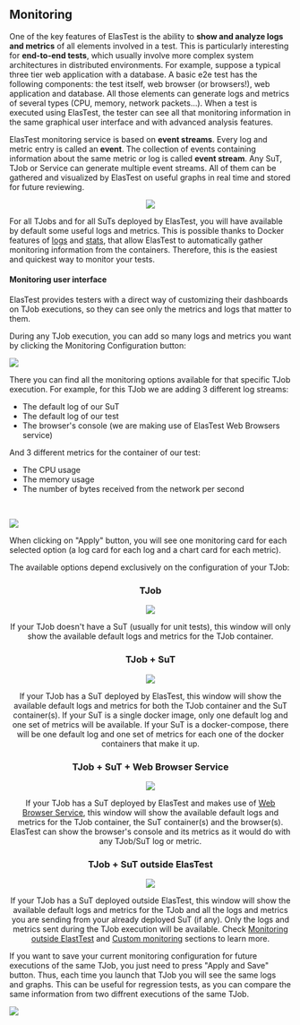 <div class="range range-xs-left">
<div class="cell-xs-10 cell-lg-6 text-md-left inset-md-right-80 cell-lg-push-1 offset-top-50 offset-lg-top-0">
<h2 id="content" class="h1">Monitoring</h2>
<div class="offset-top-30 offset-md-top-50">
</div>
</div>
</div>

One of the key features of ElasTest is the ability to **show and analyze logs and metrics** of all elements involved in a test. This is particularly interesting for **end-to-end tests**, which usually involve more complex system architectures in distributed environments. For example, suppose a typical three tier web application with a database. A basic e2e test has the following components: the test itself, web browser (or browsers!), web application and database. All those elements can generate logs and metrics of several types (CPU, memory, network packets…). When a test is executed using ElasTest, the tester can see all that monitoring information in the same graphical user interface and with advanced analysis features.

ElasTest monitoring service is based on **event streams**. Every log and metric entry is called an **event**. The collection of events containing information about the same metric or log is called **event stream**. Any SuT, TJob or Service can generate multiple event streams. All of them can be gathered and visualized by ElasTest on useful graphs in real time and stored for future reviewing.

<div class="docs-gallery inline-block" style="width: 100%; text-align: center">
    <a data-fancybox="gallery-1" href="/docs/monitoring/images/monitoring-diagram.png"><img style="max-height: 660px; border: none" src="/docs/monitoring/images/monitoring-diagram.png"/></a>
</div>

For all TJobs and for all SuTs deployed by ElasTest, you will have available by default some useful logs and metrics. This is possible thanks to Docker features of [logs](https://docs.docker.com/engine/reference/commandline/logs/) and [stats](https://docs.docker.com/engine/reference/commandline/stats/), that allow ElasTest to automatically gather monitoring information from the containers. Therefore, this is the easiest and quickest way to monitor your tests.


<h4 id="send-metrics-with-http" class="holder-subtitle link-top">Monitoring user interface</h4>

ElasTest provides testers with a direct way of customizing their dashboards on TJob executions, so they can see only the metrics and logs that matter to them.

During any TJob execution, you can add so many logs and metrics you want by clicking the Monitoring Configuration button:

<div class="docs-gallery inline-block">
    <a data-fancybox="gallery-1" href="/docs/monitoring/images/monitoring_conf.png"><img class="img-responsive img-wellcome" src="/docs/monitoring/images/monitoring_conf.png"/></a>
</div>


There you can find all the monitoring options available for that specific TJob execution. For example, for this TJob we are adding 3 different log streams:

- The default log of our SuT
- The default log of our test
- The browser's console (we are making use of ElasTest Web Browsers service)

And 3 different metrics for the container of our test:

- The CPU usage
- The memory usage
- The number of bytes received from the network per second

</br><div class="docs-gallery inline-block">
    <a data-fancybox="gallery-1" href="/docs/monitoring/images/monitoring_sample.png"><img class="img-responsive img-wellcome" src="/docs/monitoring/images/monitoring_sample.png"/></a>
</div>

When clicking on "Apply" button, you will see one monitoring card for each selected option (a log card for each log and a chart card for each metric).

The available options depend exclusively on the configuration of your TJob:

<div class="range range-xs-center metric-options-row" style="margin-top: 0; text-align: center">
    <div class="cell-xs-10 cell-sm-6 cell-md-6 offset-top-50 metric-options-col">
        <div>
            <h3 class="h4 text-bold">TJob</h3>
            <div class="docs-gallery inline-block">
                <a data-fancybox="gallery-2" href="/docs/monitoring/images/metrics_1.png"><img class="img-responsive img-wellcome" src="/docs/monitoring/images/metrics_1.png"/></a>
            </div>
            <p>If your TJob doesn't have a SuT (usually for unit tests), this window will only show the available default logs and metrics for the TJob container.</p>
        </div>
    </div>
    <div class="cell-xs-10 cell-sm-6 cell-md-6 offset-top-50 metric-options-col">
        <div>
            <h3 class="h4 text-bold">TJob + SuT</h3>
            <div class="docs-gallery inline-block">
                <a data-fancybox="gallery-2" href="/docs/monitoring/images/metrics_2.png"><img class="img-responsive img-wellcome" src="/docs/monitoring/images/metrics_2.png"/></a>
            </div>
            <p>If your TJob has a SuT deployed by ElasTest, this window will show the available default logs and metrics for both the TJob container and the SuT container(s). If your SuT is a single docker image, only one default log and one set of metrics will be available. If your SuT is a docker-compose, there will be one default log and one set of metrics for each one of the docker containers that make it up.</p>
        </div>
    </div>
</div>
<div class="range range-xs-center metric-options-row" style="margin-top: 0; text-align: center">
    <div class="cell-xs-10 cell-sm-6 cell-md-6 offset-top-50 metric-options-col">
        <div>
            <h3 class="h4 text-bold">TJob + SuT + Web Browser Service</h3>
            <div class="docs-gallery inline-block">
                <a data-fancybox="gallery-2" href="/docs/monitoring/images/metrics_3.png"><img class="img-responsive img-wellcome" src="/docs/monitoring/images/metrics_3.png"/></a>
            </div>
            <p>If your TJob has a SuT deployed by ElasTest and makes use of <a href="/docs/web-browsers/e2e-browser/">Web Browser Service</a>, this window will show the available default logs and metrics for the TJob container, the SuT container(s) and the browser(s). ElasTest can show the browser's console and its metrics as it would do with any TJob/SuT log or metric.</p>
        </div>
    </div>
    <div class="cell-xs-10 cell-sm-6 cell-md-6 offset-top-50 metric-options-col">
        <div>
            <h3 class="h4 text-bold">TJob + SuT outside ElasTest</h3>
            <div class="docs-gallery inline-block">
                <a data-fancybox="gallery-2" href="/docs/monitoring/images/metrics_4.png"><img class="img-responsive img-wellcome" src="/docs/monitoring/images/metrics_4.png"/></a>
            </div>
            <p>If your TJob has a SuT deployed outside ElasTest, this window will show the available default logs and metrics for the TJob and all the logs and metrics you are sending from your already deployed SuT (if any). Only the logs and metrics sent during the TJob execution will be available. Check <a href="/docs/monitoring/outside-elastest/">Monitoring outside ElastTest</a> and <a href="/docs/monitoring/custom/">Custom monitoring</a> sections to learn more.</p>
        </div>
    </div>
</div>

 If you want to save your current monitoring configuration for future executions of the same TJob, you just need to press "Apply and Save" button. Thus, each time you launch that TJob you will see the same logs and graphs. This can be useful for regression tests, as you can compare the same information from two diffrent executions of the same TJob.

<div class="docs-gallery inline-block">
    <a data-fancybox="gallery-1" href="/docs/monitoring/images/apply_and_save.png"><img class="img-responsive img-wellcome" src="/docs/monitoring/images/apply_and_save.png"/></a>
</div> 

<script src="//code.jquery.com/jquery-3.2.1.min.js"></script>
<link rel="stylesheet" href="https://cdnjs.cloudflare.com/ajax/libs/fancybox/3.2.5/jquery.fancybox.min.css" />
<script src="https://cdnjs.cloudflare.com/ajax/libs/fancybox/3.2.5/jquery.fancybox.min.js"></script>

<script>
var galleries = $('div.docs-gallery');
for (var i = 1; i <= galleries.length; i++) {
    $().fancybox({
    selector : '[data-fancybox="gallery-' + i + '"]',
    infobar : true,
    arrows : false,
    loop: true,
    protect: true,
    transitionEffect: 'slide',
    buttons : [
        'close'
    ],
    clickOutside : 'close',
    clickSlide   : 'close',
  });
}
</script>
